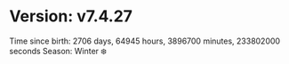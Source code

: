 # Version: v7.4.27
Time since birth: 2706 days, 64945 hours, 3896700 minutes, 233802000 seconds
Season: Winter ❄️
